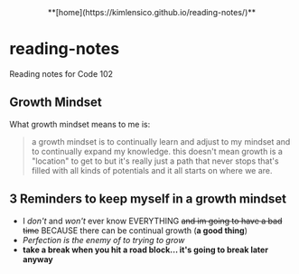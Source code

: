 <center>
  **[home](https://kimlensico.github.io/reading-notes/)**
  </center>

# reading-notes
Reading notes for Code 102 

## Growth Mindset 
What growth mindset means to me is: 
> a growth mindset is to continually learn and adjust to my mindset and to continually expand my knowledge. this doesn't mean growth is a "location" to get to but it's really just a path that never stops that's filled with all kinds of potentials and it all starts on where we are. 

## 3 Reminders to keep myself in a growth mindset
- I *don't* and *won't* ever know EVERYTHING ~~and im going to have a bad time~~ BECAUSE there can be continual growth (**a good thing**)
- *Perfection is the enemy of to trying to grow*
- **take a break when you hit a road block... it's going to break later anyway**
